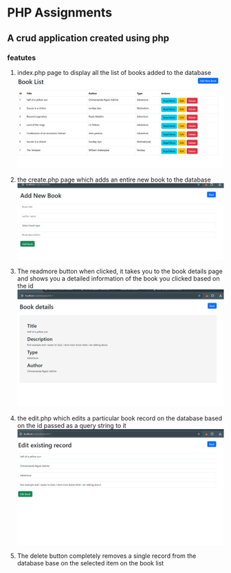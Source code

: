 # PHP Assignments

## A crud application created using php

### featutes

1. index.php page to display all the list of books added to the database
   ![this is the an image showing the home page listing all the books present in the database](public/image/booklist.png)

2. the create.php page which adds an entire new book to the database
   ![this is the an image showing the home page listing all the books present in the database](public/image/create.png)

3. The readmore button when clicked, it takes you to the book details page and shows you a detailed information of the book you clicked based on the id
   ![this is the an image showing the home page listing all the books present in the database](public/image/bookdetails.png)

4. the edit.php which edits a particular book record on the database based on the id passed as a query string to it
   ![this is the an image showing the home page listing all the books present in the database](public/image/edit.png)

5. The delete button completely removes a single record from the database base on the selected item on the book list
